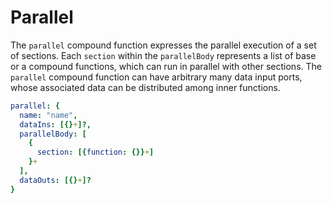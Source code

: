 # Parallel

The `parallel` compound function expresses the parallel execution of a set of sections. Each `section` within the `parallelBody` represents a list of base or a compound functions, which can run in parallel with other sections. The `parallel` compound function can have arbitrary many data input ports, whose associated data can be distributed among inner functions.

````yaml
parallel: {
  name: "name",
  dataIns: [{}+]?,
  parallelBody: [
    {
      section: [{function: {}}+]
    }+
  ],
  dataOuts: [{}+]?
}
````